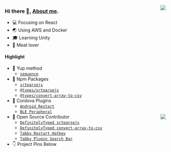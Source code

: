 [<img align="right" src="https://alan-github.vercel.app/api?username=Qiming-Liu&bg_color=30,e96443,904e95&title_color=fff&text_color=fff&show_icons=true&icon_color=feda77" />](https://qiming-liu.github.io/)  
### Hi there 👋, [About me](https://qiming-liu.github.io/).  
- :computer: Focusing on React  
- :earth_asia: Using AWS and Docker  
- :mortar_board: Learning Unity  
- :meat_on_bone: Meat lover  

#### Highlight

- :page_with_curl: Yup method
    - [`sequence`](https://github.com/jquense/yup/issues/851#issuecomment-1049705180)
- :ledger: Npm Packages  
    - [`srtparsejs`](https://www.npmjs.com/package/srtparsejs)  
    - [`@types/srtparsejs`](https://www.npmjs.com/package/@types/srtparsejs)  
    - [`@types/convert-array-to-csv`](https://www.npmjs.com/package/@types/convert-array-to-csv)  
- :electric_plug: Cordova Plugins  
    - [`Android Restart`](https://github.com/Qiming-Liu/cordova-plugin-android-restart)  
    - [`BLE Peripheral`](https://github.com/Qiming-Liu/cordova-plugin-ble-peripheral-fix)   
[<img align="right" src="https://alan-github.vercel.app/api/top-langs/?username=Qiming-Liu&layout=compact" />](https://qiming-liu.github.io/)
- :hammer: Open Source Contributor  
    - [`DefinitelyTyped srtparsejs`](https://github.com/DefinitelyTyped/DefinitelyTyped/pull/61155)   
    - [`DefinitelyTyped convert-array-to-csv`](https://github.com/DefinitelyTyped/DefinitelyTyped/pull/61079)   
    - [`Tabby Restart Hotkey`](https://github.com/Eugeny/tabby/pull/6709)   
    - [`Tabby Plugin Search Bar`](https://github.com/Eugeny/tabby/pull/6713)   
- :point_down: Project Pins Below   
